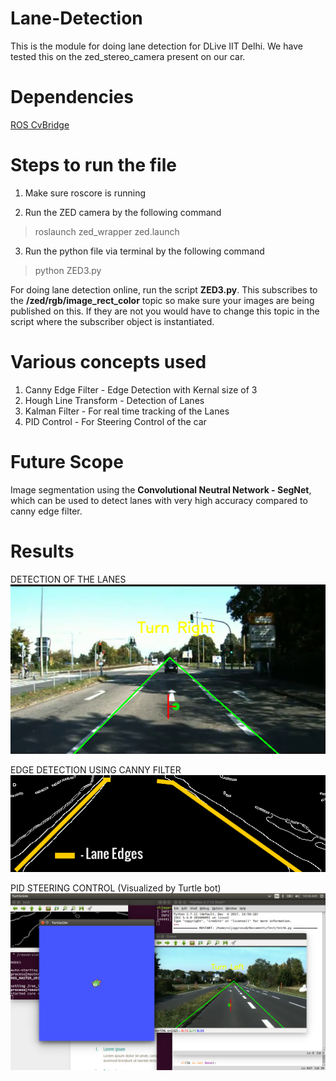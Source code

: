 # Lane-Detection
This is the module for doing lane detection for DLive IIT Delhi. We have tested this on the zed_stereo_camera present on our car.

# Dependencies
[ROS CvBridge](http://wiki.ros.org/cv_bridge)

# Steps to run the file 
1) Make sure roscore is running

2) Run the ZED camera by the following command
  > roslaunch zed_wrapper zed.launch
   
3) Run the python file via terminal by the following command
  > python ZED3.py

For doing lane detection online, run the script **ZED3.py**. This subscribes to the **/zed/rgb/image_rect_color** topic so make sure your images are being published on this. If they are not you would have to change this topic in the script where the subscriber object is instantiated.

# Various concepts used
1) Canny Edge Filter    - Edge Detection with Kernal size of 3 
2) Hough Line Transform - Detection of Lanes 
3) Kalman Filter        - For real time tracking of the Lanes
4) PID Control          - For Steering Control of the car    

# Future Scope
Image segmentation using the **Convolutional Neutral Network - SegNet**, which can be used to detect lanes with very high accuracy compared to canny edge filter. 

# Results
DETECTION OF THE LANES  
![LANE](Results/frame.png "Lane detection")

EDGE DETECTION USING CANNY FILTER <br />
![CANNY](Results/imageedit_12_2827626451.png)

PID STEERING CONTROL (Visualized by Turtle bot) <br />
![PID](Results/Screenshot.png)



